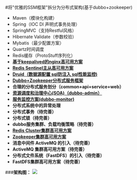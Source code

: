 #将"优雅的SSM框架"拆分为分布式架构(基于dubbo+zookeeper)

- Maven（模块化构建）
- Spring（IOC DI 声明式事务处理）
- SpringMVC（支持Restful风格）
- Hibernate Validate（参数校验）
- Mybatis（最少配置方案）
- Quartz时间调度
- Redis缓存（ProtoStuff序列化）
- **[基于keepalived的nginx高可用方案](http://wosyingjun.iteye.com/blog/2313147)**
- **[Redis Sentinel主从高可用方案](http://wosyingjun.iteye.com/blog/2289593)**
- **[Druid（数据源配置 sql防注入 sql性能监控)](http://wosyingjun.iteye.com/blog/2306139)**
- **[Dubbo+Zookeeper分布式服务框架](http://dubbo.io/Home-zh.htm)**
- **合理的分布式服务划分（common+api+service+web）**
- **[资源调度和治理中心(SOA)（dubbo-admin）](https://github.com/dangdangdotcom/dubbox/tree/master/dubbo-admin)**
- **[服务监控方案(dubbo-monitor)](https://github.com/handuyishe/dubbo-monitor)**
- **分布式系统中的异常处理**
- **分布式事务（待完善）**
- **分布式锁（待完善）**
- **dubbo服务集群、负载均衡策略（待完善）**
- **[Redis Cluster集群高可用方案](http://wosyingjun.iteye.com/blog/2289220)**
- **[Zookeeper集群高可用方案](http://wosyingjun.iteye.com/blog/2312960)**
- **消息中间件 ActiveMQ 的引入（待完善）**
- **ActiveMQ 集群高可用方案（待完善）**
- **分布式文件系统（FastDFS）的引入（待完善）**
- **FastDFS集群高可用方案（待完善）**

###**架构图：**
![](http://i.imgur.com/JRQ5Zwa.png)